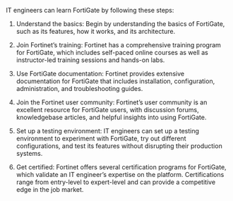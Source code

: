 IT engineers can learn FortiGate by following these steps:

1. Understand the basics: Begin by understanding the basics of FortiGate, such as its features, how it works, and its architecture.

2. Join Fortinet’s training: Fortinet has a comprehensive training program for FortiGate, which includes self-paced online courses as well as instructor-led training sessions and hands-on labs.

3. Use FortiGate documentation: Fortinet provides extensive documentation for FortiGate that includes installation, configuration, administration, and troubleshooting guides.

4. Join the Fortinet user community: Fortinet’s user community is an excellent resource for FortiGate users, with discussion forums, knowledgebase articles, and helpful insights into using FortiGate.

5. Set up a testing environment: IT engineers can set up a testing environment to experiment with FortiGate, try out different configurations, and test its features without disrupting their production systems.

6. Get certified: Fortinet offers several certification programs for FortiGate, which validate an IT engineer’s expertise on the platform. Certifications range from entry-level to expert-level and can provide a competitive edge in the job market.
